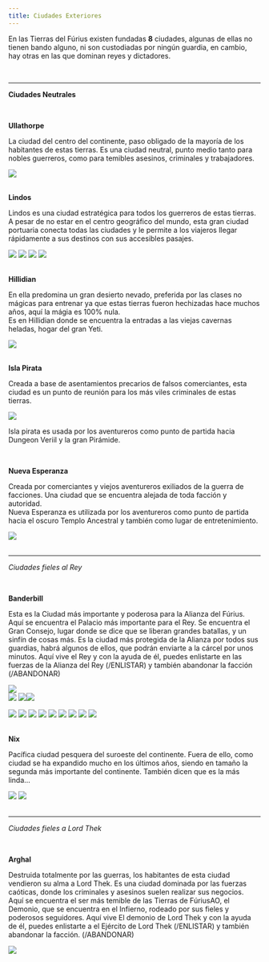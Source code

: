 ```yaml
---
title: Ciudades Exteriores
---
```


En las Tierras del Fúrius existen fundadas **8** ciudades, algunas de ellas no tienen bando alguno, ni son custodiadas por ningún guardia, en cambio, hay otras en las que dominan reyes y dictadores.

<br />

* * *

**Ciudades Neutrales**

<br />

**Ullathorpe**

La ciudad del centro del continente, paso obligado de la mayoría de los habitantes de estas tierras. Es una ciudad neutral, punto medio tanto para nobles guerreros, como para temibles asesinos, criminales y trabajadores.

<div class="city_images">
    <img src="images/caminos/Ulla.webp">
</div>

<br />

**Lindos**

Lindos es una ciudad estratégica para todos los guerreros de estas tierras. A pesar de no estar en el centro geográfico del mundo, esta gran ciudad portuaria conecta todas las ciudades y le permite a los viajeros llegar rápidamente a sus destinos con sus accesibles pasajes.

<div class="city_images">
    <img src="images/caminos/vacio.png" />
    <img src="images/caminos/lindos.webp" />
    <img src="images/caminos/Lindos-Derecha.webp" />
    <img src="images/caminos/Lindos-Abajo.webp" />
</div>

<br />

**Hillidian**

En ella predomina un gran desierto nevado, preferida por las clases no mágicas para entrenar ya que estas tierras fueron hechizadas hace muchos años, aquí la mágia es 100% nula.  
Es en Hillidian donde se encuentra la entradas a las viejas cavernas heladas, hogar del gran Yeti.

<div class="city_images">
    <img src="images/caminos/Hillidian.webp" />
</div>

<br />

**Isla Pirata**

Creada a base de asentamientos precarios de falsos comerciantes, esta ciudad es un punto de reunión para los más viles criminales de estas tierras.

<div class="city_images">
    <img src="images/caminos/Isla-Pirata.webp" />
</div>

Isla pirata es usada por los aventureros como punto de partida hacia Dungeon Veriil y la gran Pirámide.

<br />

**Nueva Esperanza**

Creada por comerciantes y viejos aventureros exiliados de la guerra de facciones. Una ciudad que se encuentra alejada de toda facción y autoridad.  
Nueva Esperanza es utilizada por los aventureros como punto de partida hacia el oscuro Templo Ancestral y también como lugar de entretenimiento.

<div class="city_images">
    <img src="images/caminos/Espe.webp" />
</div>

<br />

* * *

_Ciudades fieles al Rey_

<br />

**Banderbill**

Esta es la Ciudad más importante y poderosa para la Alianza del Fúrius. Aquí se encuentra el Palacio más importante para el Rey. Se encuentra el Gran Consejo, lugar donde se dice que se liberan grandes batallas, y un sinfín de cosas más. Es la ciudad más protegida de la Alianza por todos sus guardias, habrá algunos de ellos, que podrán enviarte a la cárcel por unos minutos. Aquí vive el Rey y con la ayuda de él, puedes enlistarte en las fuerzas de la Alianza del Rey (/ENLISTAR) y también abandonar la facción (/ABANDONAR)

![](images/caminos/bander-arriba.png)  
![](images/caminos/bander-izquierda.png) ![](images/caminos/Bander.png)![](images/caminos/bander-derecha.png)  

<div class="city_images">
    <img src="images/caminos/vacio.png" />
    <img src="images/caminos/Bander-Arriba.webp" />
    <img src="images/caminos/vacio.png" />
    <img src="images/caminos/Bander-Izquierda.webp" />
    <img src="images/caminos/Bander.webp" />
    <img src="images/caminos/Bander-Derecha.webp" />
    <img src="images/caminos/vacio.png" />
    <img src="images/caminos/Bander-Abajo.webp" />
    <img src="images/caminos/vacio.png" />
</div>

<br />

**Nix**

Pacífica ciudad pesquera del suroeste del continente. Fuera de ello, como ciudad se ha expandido mucho en los últimos años, siendo en tamaño la segunda más importante del continente. También dicen que es la más linda...

<div class="city_images">
    <img src="images/caminos/Nix-Izquierda.webp" />
    <img src="images/caminos/Nix.webp" />
</div>

<br />

* * *

_Ciudades fieles a Lord Thek_

<br />

**Arghal**


Destruida totalmente por las guerras, los habitantes de esta ciudad vendieron su alma a Lord Thek. Es una ciudad dominada por las fuerzas caóticas, donde los criminales y asesinos suelen realizar sus negocios. Aquí se encuentra el ser más temible de las Tierras de FúriusAO, el Demonio, que se encuentra en el Infierno, rodeado por sus fieles y poderosos seguidores. Aquí vive El demonio de Lord Thek y con la ayuda de él, puedes enlistarte a el Ejército de Lord Thek (/ENLISTAR) y también abandonar la facción. (/ABANDONAR)

<div class="city_images">
    <img src="images/caminos/Arghal.webp" />
</div>
